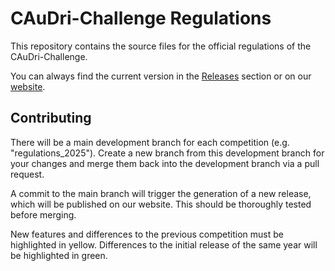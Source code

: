 # CAuDri-Challenge Regulations

This repository contains the source files for the official regulations of the CAuDri-Challenge. 

You can always find the current version in the [Releases](https://github.com/CAuDri/regulations/releases) section or on our [website](https://caudri-challenge.de/regulations).

## Contributing

There will be a main development branch for each competition (e.g. "regulations_2025"). 
Create a new branch from this development branch for your changes and merge them back into the development branch via a pull request.

A commit to the main branch will trigger the generation of a new release, which will be published on our website. This should be thoroughly tested before merging.

New features and differences to the previous competition must be highlighted in yellow.
Differences to the initial release of the same year will be highlighted in green.